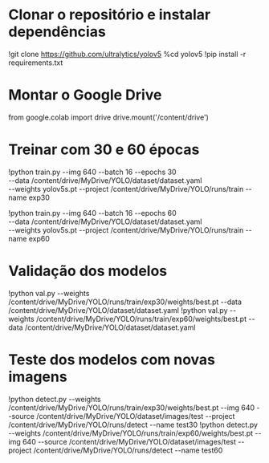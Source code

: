 # Clonar o repositório e instalar dependências
!git clone https://github.com/ultralytics/yolov5
%cd yolov5
!pip install -r requirements.txt

# Montar o Google Drive
from google.colab import drive
drive.mount('/content/drive')

# Treinar com 30 e 60 épocas
!python train.py --img 640 --batch 16 --epochs 30 \
--data /content/drive/MyDrive/YOLO/dataset/dataset.yaml \
--weights yolov5s.pt --project /content/drive/MyDrive/YOLO/runs/train --name exp30

!python train.py --img 640 --batch 16 --epochs 60 \
--data /content/drive/MyDrive/YOLO/dataset/dataset.yaml \
--weights yolov5s.pt --project /content/drive/MyDrive/YOLO/runs/train --name exp60

# Validação dos modelos
!python val.py --weights /content/drive/MyDrive/YOLO/runs/train/exp30/weights/best.pt --data /content/drive/MyDrive/YOLO/dataset/dataset.yaml
!python val.py --weights /content/drive/MyDrive/YOLO/runs/train/exp60/weights/best.pt --data /content/drive/MyDrive/YOLO/dataset/dataset.yaml

# Teste dos modelos com novas imagens
!python detect.py --weights /content/drive/MyDrive/YOLO/runs/train/exp30/weights/best.pt --img 640 --source /content/drive/MyDrive/YOLO/dataset/images/test --project /content/drive/MyDrive/YOLO/runs/detect --name test30
!python detect.py --weights /content/drive/MyDrive/YOLO/runs/train/exp60/weights/best.pt --img 640 --source /content/drive/MyDrive/YOLO/dataset/images/test --project /content/drive/MyDrive/YOLO/runs/detect --name test60
